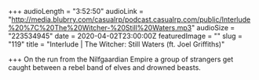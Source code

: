 +++
audioLength = "3:52:50"
audioLink = "http://media.blubrry.com/casualrp/podcast.casualrp.com/public/Interlude%20%7C%20The%20Witcher-%20Still%20Waters.mp3"
audioSize = "223534945"
date = 2020-04-02T23:00:00Z
featuredImage = ""
slug = "119"
title = "Interlude | The Witcher: Still Waters (ft. Joel Griffiths)"

+++
On the run from the Nilfgaardian Empire a group of strangers get caught between a rebel band of elves and drowned beasts.
